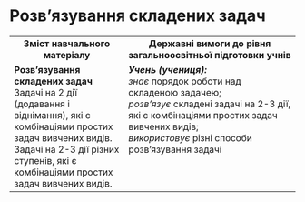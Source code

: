 # Розв’язування складених задач
<table>
  <tr>
    <td width="40%" align="center"><b>Зміст навчального матеріалу<b></td>
    <td width="60%" align="center"><b>Державні вимоги до рівня загальноосвітньої підготовки учнів</b></td>
  </tr>
  <tr>
    <td width="40%" style="vertical-align:top !important;"><b>Розв’язування складених задач</b><br>
Задачі на 2 дії (додавання і віднімання), які є комбінаціями простих задач вивчених видів.<br>
Задачі на 2-3 дії різних ступенів, які є комбінаціями простих задач вивчених видів.<br></td>
    <td width="60%" style="vertical-align:top !important;"><i><b>Учень (учениця):</b></i><br>
<i>знає</i> порядок роботи над складеною задачею;<br>
<i>розв’язує</i> складені задачі на 2-3 дії, які є комбінаціями простих задач вивчених видів;<br>
<i>використовує</i> різні способи розв’язування задачі<br></td>
  </tr>
</table>

